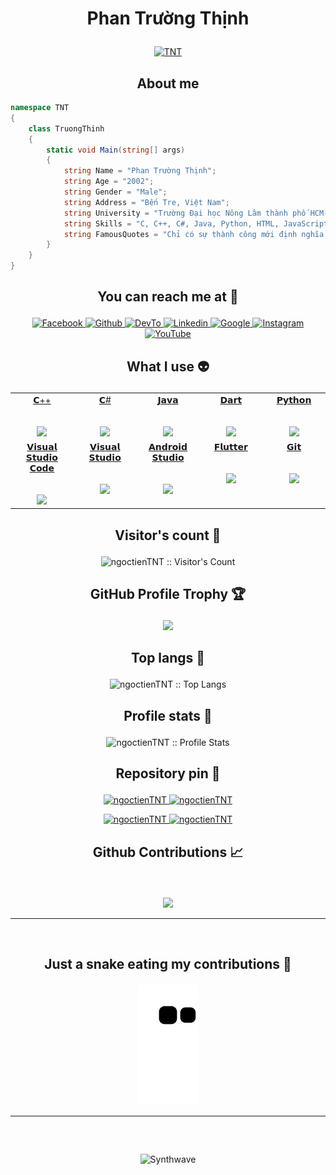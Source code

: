 # <p align="center">Phan Trường Thịnh</p>

<p align="center">
	<a href="https://github.com/Robert-Ph">
	<img src="https://avatars.githubusercontent.com/u/79617804" width = "200" alt="TNT">
	</a>
</p>

<h2 align="center">About me</h2>

```C#
namespace TNT
{
    class TruongThinh
    {
        static void Main(string[] args)
        {
            string Name = "Phan Trường Thịnh";
            string Age = "2002";
            string Gender = "Male";
            string Address = "Bến Tre, Việt Nam";
            string University = "Trường Đại học Nông Lâm thành phố HCM-NLU";
            string Skills = "C, C++, C#, Java, Python, HTML, JavaScript, PHP";
            string FamousQuotes = "Chỉ có sự thành công mới định nghĩa mày là ai!";
        }
    }
}
```

## <p align="center">You can reach me at 🌹</p>

<p align="center">
  <a href="https://www.facebook.com/truongthinh.phan.334">
    <img src="https://www.vectorlogo.zone/logos/facebook/facebook-official.svg" alt="Facebook" height="30" width="30">
  </a>
	
  <a href="https://github.com/Robert-Ph">
    <img src="https://www.vectorlogo.zone/logos/github/github-tile.svg" alt="Github" height="30" width="30">
  </a>
  
  <a href="https://dev.to/robertph">
    <img src="https://www.vectorlogo.zone/logos/devto/devto-icon.svg" alt="DevTo" height="30" width="30">
  </a>
	
  <a href="https://www.linkedin.com">
    <img src="https://www.vectorlogo.zone/logos/linkedin/linkedin-icon.svg" alt="Linkedin" height="30" width="30">
  </a>
  
  <a href="mailto:huuthinh19593@gmail.com">
    <img src="https://www.vectorlogo.zone/logos/google/google-icon.svg" alt="Google" height="30" width="30">
  </a>
	
  <a href="https://www.instagram.com">
    <img src="https://www.vectorlogo.zone/logos/instagram/instagram-icon.svg" alt="Instagram" height="30" width="30">
  </a>
  
  <a href="">
    <img src="https://www.vectorlogo.zone/logos/youtube/youtube-icon.svg" alt="YouTube" height="30" width="30">
  </a>
</p>

## <p align="center">What I use :alien:</p>

<table align="center">
  <tbody>
    <tr valign="top">
      <td width="20%" align="center">
	<a href="https://devdocs.io/cpp/">
		<span>𝗖++</span><br><br><br>
		<img height="64px" src="https://cdn.worldvectorlogo.com/logos/c.svg">
	 </a>
      </td>
      <td width="20%" align="center">
	 <a href="https://docs.microsoft.com/dotnet/csharp/">
		<span>𝗖#</span><br><br><br>
		<img height="64px" src="https://cdn.svgporn.com/logos/c-sharp.svg">
	 </a>
      </td>
      <td width="20%" align="center">
	<a href="https://docs.oracle.com/java/">
		<span>𝗝𝗮𝘃𝗮</span><br><br><br>
		<img height="64px" src="https://cdn.svgporn.com/logos/java.svg">
	 </a>
      </td>
	<td width="20%" align="center">
		<a href="https://dart.dev/guides">
        <span>𝗗𝗮𝗿𝘁</span><br><br><br>
        <img height="64px" src="https://www.vectorlogo.zone/logos/dartlang/dartlang-icon.svg">
		</a>
      </td>
      <td width="20%" align="center">
	      <a href="https://docs.python.org/3/">
        <span>𝗣𝘆𝘁𝗵𝗼𝗻</span><br><br><br>
        <img height="64px" src="https://cdn.svgporn.com/logos/python.svg">
	      </a>
      </td>
    </tr>
    <tr valign="top">
	<td width="20%" align="center">
		<a href="https://code.visualstudio.com/docs">
        <span>𝗩𝗶𝘀𝘂𝗮𝗹 𝗦𝘁𝘂𝗱𝗶𝗼 𝗖𝗼𝗱𝗲</span><br><br><br>
        <img height="64px" src="https://cdn.worldvectorlogo.com/logos/visual-studio-code-1.svg">
		</a>
      </td>
	<td width="20%" align="center">
		<a href="https://docs.microsoft.com/visualstudio/ide/?view=vs-2019">
        <span>𝗩𝗶𝘀𝘂𝗮𝗹 𝗦𝘁𝘂𝗱𝗶𝗼</span><br><br><br>
        <img height="64px" src="https://cdn.worldvectorlogo.com/logos/visual-studio-2013.svg">
		</a>
      </td>
      <td width="20%" align="center">
	      <a href="https://developer.android.com/docs">
        <span>𝗔𝗻𝗱𝗿𝗼𝗶𝗱 𝗦𝘁𝘂𝗱𝗶𝗼</span><br><br><br>
        <img height="64px" src="https://cdn.worldvectorlogo.com/logos/android-logomark.svg">
	      </a>
      </td>
	    <td width="20%" align="center">
	<a href="https://docs.flutter.dev/">
		<span>𝗙𝗹𝘂𝘁𝘁𝗲𝗿</span><br><br><br>
		<img height="64px" src="https://cdn.worldvectorlogo.com/logos/flutter-logo.svg">
	</a>
      </td>
      <td width="20%" align="center">
	      <a href="https://git-scm.com/doc">
        <span>𝗚𝗶𝘁</span><br><br><br>
        <img height="64px" src="https://cdn.svgporn.com/logos/git-icon.svg">
	      </a>
      </td>
    </tr>
  </tbody>
</table>

## <p align="center">Visitor's count :eyes:</p>

<p align="center"><img src="https://profile-counter.glitch.me/{ngoctienTNT}/count.svg" alt="ngoctienTNT :: Visitor's Count" /></p>

## <p align="center">GitHub Profile Trophy 🏆</p>

<p align='center'>
<img src="https://github-profile-trophy.vercel.app/?username=ngoctienTNT&theme=tokyonight&row=2&column=4">
</p>

## <p align="center">Top langs :tongue:</p>

<p align="center"><img src="https://github-readme-stats.vercel.app/api/top-langs/?username=ngoctienTNT&langs_count=10&theme=tokyonight&layout=compact" alt="ngoctienTNT :: Top Langs" /></p>

## <p align="center">Profile stats :musical_keyboard:</p>

<p align="center"><img src="https://github-readme-stats.vercel.app/api?username=ngoctienTNT&show_icons=true&theme=tokyonight" alt="ngoctienTNT :: Profile Stats" /></p>

## <p align="center">Repository pin 📌</p>

<p align="center">	
<a href="https://github.com/ngoctienTNT/GiveLoveTNT">
	<img src="https://github-readme-stats.vercel.app/api/pin/?username=ngoctienTNT&repo=GiveLoveTNT&theme=tokyonight" alt="ngoctienTNT" />
</a>
	
<a href="https://github.com/ngoctienTNT/TodoList2021">
	<img src="https://github-readme-stats.vercel.app/api/pin/?username=ngoctienTNT&repo=TodoList2021&theme=tokyonight" alt="ngoctienTNT" />
</a>
</p>

<p align="center">	
<a href="https://github.com/ngoctienTNT/ILoveNgocTien" margin="100">
	<img src="https://github-readme-stats.vercel.app/api/pin/?username=ngoctienTNT&repo=ILoveNgocTien&theme=tokyonight" alt="ngoctienTNT" />
</a>
	
<a href="https://github.com/ngoctienTNT/ngoctien.TNT">
	<img src="https://github-readme-stats.vercel.app/api/pin/?username=ngoctienTNT&repo=ngoctien.TNT&theme=tokyonight" alt="ngoctienTNT" />
</a>
</p>

## <p align="center">Github Contributions 📈</p>
<br>
<p align='center'>
<img src="https://activity-graph.herokuapp.com/graph?username=ngoctienTNT&theme=react-dark&hide_border=true">
<p>

<hr>
<br>

## <p align="center">Just a snake eating my contributions 🐍</p>
<p align='center'>
<img src="https://github.com/ngoctienTNT/ngoctienTNT/blob/output/github-contribution-grid-snake.svg">
</p>

<hr>
<br>

##

<p align="center"><img src="https://thumbs.gfycat.com/GoodnaturedFondGaur-size_restricted.gif" alt="Synthwave" height="300" width="500"></p>
